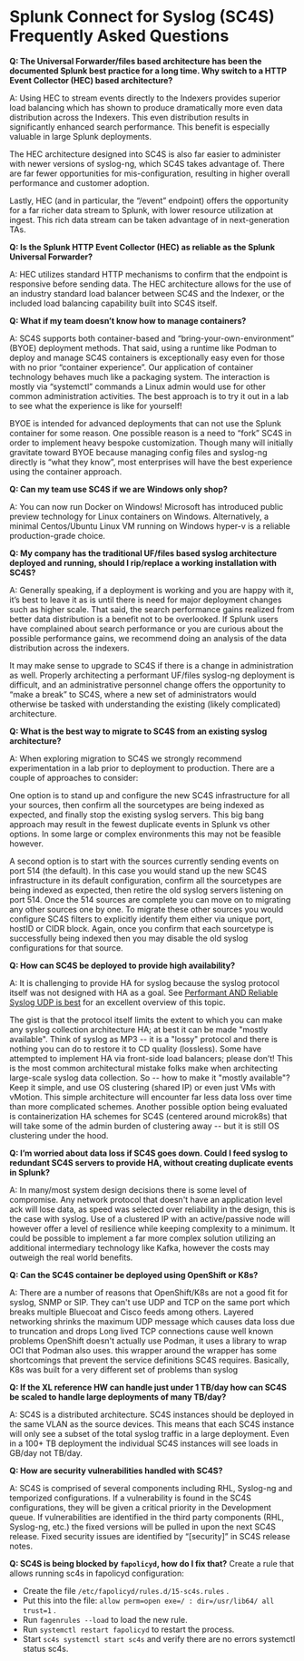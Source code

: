 # Splunk Connect for Syslog (SC4S) Frequently Asked Questions

**Q: The Universal Forwarder/files based architecture has been the documented Splunk best practice for a long time.  Why switch to a HTTP Event Collector (HEC) based architecture?**

A: Using HEC to stream events directly to the Indexers provides superior load balancing which has shown to produce dramatically more even data distribution across the Indexers. This even distribution results in significantly enhanced search performance. This benefit is especially valuable in large Splunk deployments.

The HEC architecture designed into SC4S is also far easier to administer with newer versions of syslog-ng, which SC4S takes advantage of.  There are far fewer opportunities for mis-configuration, resulting in higher overall performance and customer adoption.

Lastly, HEC (and in particular, the “/event” endpoint) offers the opportunity for a far richer data stream to Splunk, with lower resource utilization at ingest.  This rich data stream can be taken advantage of in next-generation TAs. 

**Q: Is the Splunk HTTP Event Collector (HEC) as reliable as the Splunk Universal Forwarder?**

A: HEC utilizes standard HTTP mechanisms to confirm that the endpoint is responsive before sending data. The HEC architecture allows for the use of an industry standard load balancer between SC4S and the Indexer, or the included load balancing capability built into SC4S itself.

**Q: What if my team doesn’t know how to manage containers?**

A: SC4S supports both container-based and “bring-your-own-environment” (BYOE) deployment methods. That said, using a runtime like Podman to deploy and manage SC4S containers is exceptionally easy even for those with no prior “container experience”. Our application of container technology behaves much like a packaging system. The interaction is mostly via “systemctl” commands a Linux admin would use for other common administration activities. The best approach is to try it out in a lab to see what the experience is like for yourself!

BYOE is intended for advanced deployments that can not use the Splunk container for some reason. One possible reason is a need to “fork” SC4S in order to implement heavy bespoke customization. Though many will initially gravitate toward BYOE because managing config files and syslog-ng directly is “what they know”, most enterprises will have the best experience using the container approach.

**Q: Can my team use SC4S if we are Windows only shop?**

A: You can now run Docker on Windows! Microsoft has introduced public preview technology for Linux containers on Windows. Alternatively, a minimal Centos/Ubuntu Linux VM running on Windows hyper-v is a reliable production-grade choice. 

**Q: My company has the traditional UF/files based syslog architecture deployed and running, should I rip/replace a working installation with SC4S?**

A: Generally speaking, if a deployment is working and you are happy with it, it’s best to leave it as is until there is need for major deployment changes such as higher scale. That said, the search performance gains realized from better data distribution is a benefit not to be overlooked. If Splunk users have complained about search performance or you are curious about the possible performance gains, we recommend doing an analysis of the data distribution across the indexers.

It may make sense to upgrade to SC4S if there is a change in administration as well.  Properly architecting a performant UF/files syslog-ng deployment is difficult, and an administrative personnel change offers the opportunity to “make a break”  to SC4S, where a new set of administrators would otherwise be tasked with understanding the existing (likely complicated) architecture.

**Q: What is the best way to migrate to SC4S from an existing syslog architecture?**

A: When exploring migration to SC4S we strongly recommend experimentation in a lab prior to deployment to production. There are a couple of approaches to consider: 

One option is to stand up and configure the new SC4S infrastructure for all your sources, then confirm all the sourcetypes are being indexed as expected, and finally stop the existing syslog servers. This big bang approach may result in the fewest duplicate events in Splunk vs other options. In some large or complex environments this may not be feasible however. 

A second option is to start with the sources currently sending events on port 514 (the default). In this case you would stand up the new SC4S infrastructure in its default configuration, confirm all the sourcetypes are being indexed as expected, then retire the old syslog servers listening on port 514. Once the 514 sources are complete you can move on to migrating any other sources one by one. To migrate these other sources you would configure SC4S filters to explicitly identify them either via unique port, hostID or CIDR block. Again, once you confirm that each sourcetype is successfully being indexed then you may disable the old syslog configurations for that source. 

**Q: How can SC4S be deployed to provide high availability?**

A: It is challenging to provide HA for syslog because the syslog protocol itself was not designed with HA as a goal. See [Performant AND Reliable Syslog UDP is best](https://www.rfaircloth.com/2020/05/21/performant-and-reliable-syslog-udp-is-best/) for an excellent overview of this topic.

The gist is that the protocol itself limits the extent to which you can make any syslog collection architecture HA; at best it can be made "mostly available".  Think of syslog as MP3 -- it is a "lossy" protocol and there is nothing you can do to restore it to CD quality (lossless). Some have attempted to implement HA via front-side load balancers; please don’t!  This is the most common architectural mistake folks make when architecting large-scale syslog data collection. So -- how to make it "mostly available"?  Keep it simple, and use OS clustering (shared IP) or even just VMs with vMotion.  This simple architecture will encounter far less data loss over time than more complicated schemes. Another possible option being evaluated is containerization HA schemes for SC4S (centered around microk8s) that will take some of the admin burden of clustering away -- but it is still OS clustering under the hood.

**Q: I’m worried about data loss if SC4S goes down. Could I feed syslog to redundant SC4S servers to provide HA, without creating duplicate events in Splunk?**

A: In many/most system design decisions there is some level of compromise. Any network protocol that doesn't have an application level ack will lose data, as speed was selected over reliability in the design, this is the case with syslog. Use of a clustered IP with an active/passive node will however offer a level of resilience while keeping complexity to a minimum. 
It could be possible to implement a far more complex solution utilizing an additional intermediary technology like Kafka, however the costs may outweigh the real world benefits.

**Q: Can the SC4S container be deployed using OpenShift or K8s?**

A: There are a number of reasons that OpenShift/K8s are not a good fit for syslog, SNMP or SIP. They can't use UDP and TCP on the same port which breaks multiple Bluecoat and Cisco feeds among others.
Layered networking shrinks the maximum UDP message which causes data loss due to truncation and drops
Long lived TCP connections cause well known problems
OpenShift doesn't actually use Podman, it uses a library to wrap OCI that Podman also uses. this wrapper around the wrapper has some shortcomings that prevent the service definitions SC4S requires.
Basically, K8s was built for a very different set of problems than syslog

**Q: If the XL reference HW can handle just under 1 TB/day how can SC4S be scaled to handle large deployments of many TB/day?**

A: SC4S is a distributed architecture. SC4S instances should be deployed in the same VLAN as the source devices. This means that each SC4S instance will only see a subset of the total syslog traffic in a large deployment. Even in a 100+ TB deployment the individual SC4S instances will see loads in GB/day not TB/day.

**Q: How are security vulnerabilities handled with SC4S?**

A: SC4S is comprised of several components including RHL, Syslog-ng and temporized configurations. If a vulnerability is found in the SC4S configurations, they will be given a critical priority in the Development queue. If vulnerabilities are identified in the third party components (RHL, Syslog-ng, etc.) the fixed versions will be pulled in upon the next SC4S release. Fixed security issues are identified by “[security]” in SC4S release notes.

**Q: SC4S is being blocked by `fapolicyd`, how do I fix that?**
Create a rule that allows running sc4s in fapolicyd configuration:
* Create the file `/etc/fapolicyd/rules.d/15-sc4s.rules` .
* Put this into the file: `allow perm=open exe=/ : dir=/usr/lib64/ all trust=1` .
* Run `fagenrules --load` to load the new rule.
* Run `systemctl restart fapolicyd` to restart the process.
* Start `sc4s systemctl start sc4s` and verify there are no errors systemctl status sc4s.